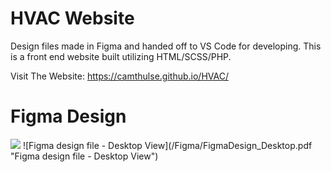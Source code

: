 # HVAC Website

Design files made in Figma and handed off to VS Code for developing.
This is a front end website built utilizing HTML/SCSS/PHP.

Visit The Website: https://camthulse.github.io/HVAC/

# Figma Design
<image src="/Figma/FigmaDesign_Desktop.pdf"/>
![Figma design file - Desktop View](/Figma/FigmaDesign_Desktop.pdf "Figma design file - Desktop View")
